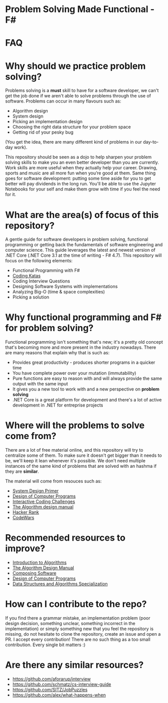 # Problem Solving Made Functional - F#

FAQ
============

Why should we practice problem solving?
============

Problems solving is a **must** skill to have for a software developer, we can't get the job done if we aren't able to solve problems through the use of software. Problems can occur in many flavours such as:

* Algorithm design
* System design
* Picking an implementation design
* Choosing the right data structure for your problem space
* Getting rid of your pesky bug

(You get the idea, there are many different kind of problems in our day-to-day work).

This repository should be seen as a dojo to help sharpen your problem solving skills to make you an even better developer than you are currently. Work skills are more useful when they actually help your career. Drawing, sports and music are all more fun when you’re good at them. Same thing goes for software development: putting some time aside for you to get better will pay dividends in the long run. You'll be able to use the Jupyter Notebooks for your self and make them grow with time if you feel the need for it.


What are the area(s) of focus of this repository?
============
A gentle guide for software developers in problem solving, functional programming or getting back the fundamentals of software engineering and computer science. This guide leverages the latest and newest version of .NET Core (.NET Core 3.1 at the time of writing - F# 4.7). This repository will focus on the following elements: 

* Functional Programming with F#
* [Coding Katas](http://codekata.com/)
* Coding Interview Questions
* Designing Software Systems with implementations
* Analyzing Big-O (time & space complexities)
* Picking a solution 

Why functional programming and F# for problem solving? 
============

Functional programming isn't something that's new; it's a pretty old concept that's becoming more and more present in the industry nowadays. There are many reasons that explain why that is such as:

* Provides great productivity - produces shorter programs in a quicker time
* You have complete power over your mutation (immutability)
* Pure functions are easy to reason with and will always provide the same output with the same input
* It gives you a new tool to work with and a new perspective on **problem solving**
* .NET Core is a great platform for development and there's a lot of active development in .NET for entreprise projects

Where will the problems to solve come from?
==============
There are a lot of free material online, and this repository will try to centralize some of them. To make sure it doesn't get bigger than it needs to be, we'll keep it lean whenever it's possible. We don't need multiple instances of the same kind of problems that are solved with an hashma if they are **similar**.

The material will come from resouces such as:

* [System Design Primer](https://github.com/donnemartin/system-design-primer)
* [Design of Computer Programs](https://www.udacity.com/course/design-of-computer-programs--cs212)
* [Interactive Coding Challenges](https://github.com/donnemartin/interactive-coding-challenges)
* [The Algorithm design manual](http://www.algorist.com/)
* [Hacker Rank](https://www.hackerrank.com/) 
* [CodeWars](https://www.codewars.com) 

Recommended resources to improve?
=============

* [Introduction to Algorithms](https://www.amazon.ca/Introduction-Algorithms-Thomas-H-Cormen/dp/0262033844)
* [The Algorithm Design Manual](https://www.amazon.ca/Algorithm-Design-Manual-Steven-Skiena/dp/1848000693/ref=sr_1_1?keywords=the+algorithm+design+manual&qid=1575915958&sr=8-1)
* [Composing Software](https://leanpub.com/composingsoftware)
* [Design of Computer Programs](https://www.udacity.com/course/design-of-computer-programs--cs212)
* [Data Structures and Algorithms Specialization](https://www.coursera.org/specializations/data-structures-algorithms)


How can I contribute to the repo?
==============
If you find there a grammar mistake, an implementation problem (poor design decision, something unclear, something incorrect in the implementation) or simply something new that you feel the repository is missing, do not hesitate to clone the repository, create an issue and open a PR. I accept every contribution! There are no such thing as a too small contribution. Every single bit matters :)

Are there any similar resources?
==============

* https://github.com/aforarup/interview
* https://github.com/schmatz/cs-interview-guide
* https://github.com/SITZ/JobPuzzles
* https://github.com/alex/what-happens-when

